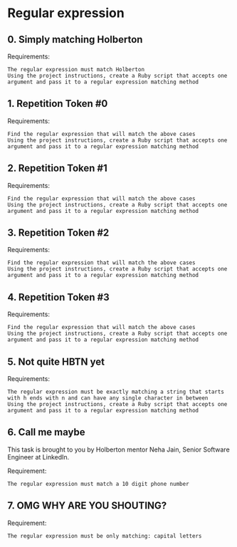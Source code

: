 # Regular expression

## 0. Simply matching Holberton

Requirements:

    The regular expression must match Holberton
    Using the project instructions, create a Ruby script that accepts one argument and pass it to a regular expression matching method



## 1. Repetition Token #0

Requirements:

    Find the regular expression that will match the above cases
    Using the project instructions, create a Ruby script that accepts one argument and pass it to a regular expression matching method


## 2. Repetition Token #1

Requirements:

    Find the regular expression that will match the above cases
    Using the project instructions, create a Ruby script that accepts one argument and pass it to a regular expression matching method


## 3. Repetition Token #2

Requirements:

    Find the regular expression that will match the above cases
    Using the project instructions, create a Ruby script that accepts one argument and pass it to a regular expression matching method



## 4. Repetition Token #3

Requirements:

    Find the regular expression that will match the above cases
    Using the project instructions, create a Ruby script that accepts one argument and pass it to a regular expression matching method


## 5. Not quite HBTN yet

Requirements:

    The regular expression must be exactly matching a string that starts with h ends with n and can have any single character in between
    Using the project instructions, create a Ruby script that accepts one argument and pass it to a regular expression matching method


## 6. Call me maybe

This task is brought to you by Holberton mentor Neha Jain, Senior Software Engineer at LinkedIn.

Requirement:

    The regular expression must match a 10 digit phone number


## 7. OMG WHY ARE YOU SHOUTING?

Requirement:

    The regular expression must be only matching: capital letters
